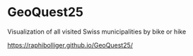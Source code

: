 # GeoQuest25
Visualization of all visited Swiss municipalities by bike or hike

https://raphibolliger.github.io/GeoQuest25/
